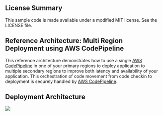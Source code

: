 ## License Summary

This sample code is made available under a modified MIT license. See the LICENSE file.

## Reference Architecture: Multi Region Deployment using AWS CodePipeline

This reference architecture demonstrates how to use a single [AWS CodePipeline](https://aws.amazon.com/codepipeline/) in
one of your primary regions to deploy application to multiple secondary regions to improve both latency and availability
of your application. This orchestration of code movement from code checkin to deployment is securely handled 
by [AWS CodePipeline](https://aws.amazon.com/codepipeline/).

## Deployment Architecture
![](https://github.com/aws-samples/aws-codepipeline-cross-region-continuous-deployment/blob/master/images/multiregion-codepipeline.jpg)